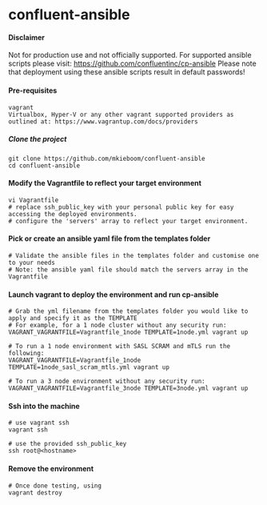 # confluent-ansible

#### Disclaimer
Not for production use and not officially supported. For supported ansible scripts please visit: https://github.com/confluentinc/cp-ansible
Please note that deployment using these ansible scripts result in default passwords!

#### Pre-requisites
```
vagrant
Virtualbox, Hyper-V or any other vagrant supported providers as outlined at: https://www.vagrantup.com/docs/providers
```

##### Clone the project
```
git clone https://github.com/mkieboom/confluent-ansible
cd confluent-ansible
```

#### Modify the Vagrantfile to reflect your target environment
```
vi Vagrantfile
# replace ssh_public_key with your personal public key for easy accessing the deployed environments.
# configure the 'servers' array to reflect your target environment.
```

#### Pick or create an ansible yaml file from the templates folder
```
# Validate the ansible files in the templates folder and customise one to your needs
# Note: the ansible yaml file should match the servers array in the Vagrantfile
```

#### Launch vagrant to deploy the environment and run cp-ansible
```
# Grab the yml filename from the templates folder you would like to apply and specify it as the TEMPLATE
# For example, for a 1 node cluster without any security run:
VAGRANT_VAGRANTFILE=Vagrantfile_1node TEMPLATE=1node.yml vagrant up

# To run a 1 node environment with SASL SCRAM and mTLS run the following:
VAGRANT_VAGRANTFILE=Vagrantfile_1node TEMPLATE=1node_sasl_scram_mtls.yml vagrant up

# To run a 3 node environment without any security run:
VAGRANT_VAGRANTFILE=Vagrantfile_3node TEMPLATE=3node.yml vagrant up
```

#### Ssh into the machine
```
# use vagrant ssh
vagrant ssh

# use the provided ssh_public_key
ssh root@<hostname>
```

#### Remove the environment
````
# Once done testing, using
vagrant destroy
````
